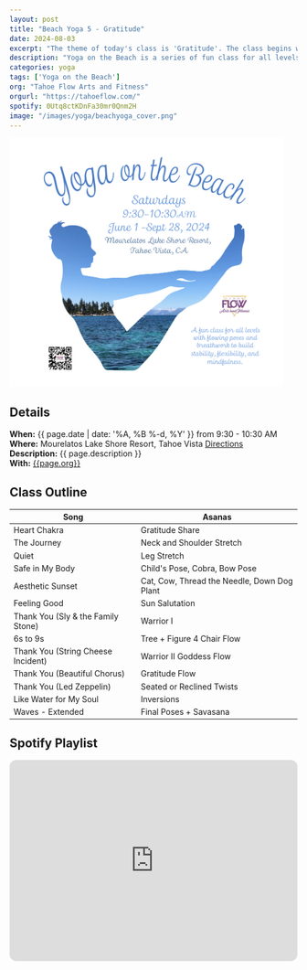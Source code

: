 ```yaml
---
layout: post
title: "Beach Yoga 5 - Gratitude"
date: 2024-08-03
excerpt: "The theme of today's class is 'Gratitude'. The class begins with everyone sharing three things they are thankful for (_inspired by Kellee Rich_) and concludes with a gratitude meditation. The playlist includes many songs titled Thank You to continually cultivate thankful thoughts."
description: "Yoga on the Beach is a series of fun class for all levels and ages with flowing poses and breathwork to build stability, flexibility, and mindfulness. These classes will follow an arc of opening awareness, warm-up stretch, balancing poses, inversions, grounding poses, and relaxation." 
categories: yoga
tags: ['Yoga on the Beach']
org: "Tahoe Flow Arts and Fitness"
orgurl: "https://tahoeflow.com/"
spotify: 0Utq8ctKDnFa30mr0Qnm2H
image: "/images/yoga/beachyoga_cover.png" 
---
```


<img src="/images/yoga/beachyoga_cover.png" alt="FLier" width="95%"/>


## Details

**When:** {{ page.date | date: '%A, %B %-d, %Y' }} from 9:30 - 10:30 AM   
**Where:** Mourelatos Lake Shore Resort, Tahoe Vista [Directions](https://www.google.com/maps/dir//6834+N+Lake+Blvd,+Tahoe+Vista,+CA+96148/@39.239939,-120.1344659,12z/data=!4m8!4m7!1m0!1m5!1m1!1s0x809964b0ff6493a3:0x7579cace84dcb8f8!2m2!1d-120.052065!2d39.239968?entry=ttu)   
**Description:** {{ page.description }}      
**With:** [{{page.org}}]({{page.orgurl}})

## Class Outline

Song | Asanas   
---- | ----
Heart Chakra | Gratitude Share 
The Journey  | Neck and Shoulder Stretch 
Quiet |  Leg Stretch 
Safe in My Body | Child's Pose, Cobra, Bow Pose
Aesthetic Sunset | Cat, Cow, Thread the Needle, Down Dog Plant
Feeling Good | Sun Salutation
Thank You (Sly & the Family Stone) | Warrior I
6s to 9s | Tree + Figure 4 Chair Flow
Thank You (String Cheese Incident) | Warrior II Goddess Flow
Thank You (Beautiful Chorus) | Gratitude Flow
Thank You (Led Zeppelin) | Seated or Reclined Twists
Like Water for My Soul | Inversions
Waves - Extended | Final Poses + Savasana


## Spotify Playlist

<iframe style="border-radius:12px" src="https://open.spotify.com/embed/playlist/{{ page.spotify }}?utm_source=generator" width="100%" height="352" frameBorder="0" allowfullscreen="" allow="autoplay; clipboard-write; encrypted-media; fullscreen; picture-in-picture" loading="lazy"></iframe>  

